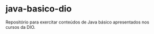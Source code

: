 # java-basico-dio

Repositório para exercitar conteúdos de Java básico apresentados nos cursos da DIO.

